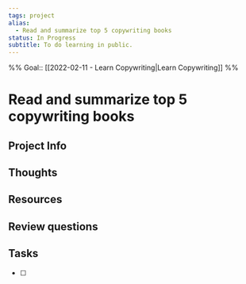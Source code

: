 ```yaml
---
tags: project
alias:
  - Read and summarize top 5 copywriting books
status: In Progress
subtitle: To do learning in public.
---
```

%%
Goal:: [[2022-02-11 - Learn Copywriting|Learn Copywriting]]
%%

# Read and summarize top 5 copywriting books

## Project Info

## Thoughts 

## Resources

## Review questions

## Tasks
- [ ] 